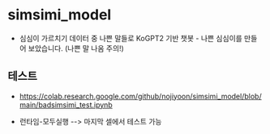 # simsimi_model

- 심심이 가르치기 데이터 중 나쁜 말들로 KoGPT2 기반 챗봇 - 나쁜 심심이를 만들어 보았습니다. (나쁜 말 나옴 주의!)

  
   
    
    
    
## 테스트

- https://colab.research.google.com/github/nojiyoon/simsimi_model/blob/main/badsimsimi_test.ipynb

- 런타임-모두실행 --> 마지막 셀에서 테스트 가능

